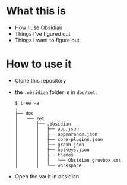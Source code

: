 # What this is

- How I use Obsidian
- Things I've figured out
- Things I want to figure out

# How to use it

- Clone this repository
- the `.obsidian` folder is in `doc/zet`:

    ```
    $ tree -a
    .
    ├── doc
    │   └── zet
    │       ├── .obsidian
    │       │   ├── app.json
    │       │   ├── appearance.json
    │       │   ├── core-plugins.json
    │       │   ├── graph.json
    │       │   ├── hotkeys.json
    │       │   ├── themes
    │       │   │   └── Obsidian gruvbox.css
    │       │   └── workspace
    ```

- Open the vault in obsidian
